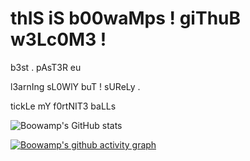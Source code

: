 # thIS iS b00waMps ! giThuB w3Lc0M3 !

b3st . pAsT3R eu 

l3arnIng sL0WlY buT ! sUReLy . 

tickLe mY f0rtNIT3 baLLs

![Boowamp's GitHub stats](https://github-readme-stats.vercel.app/api?username=boowampp&show_icons=true&theme=radical)

[![Boowamp's github activity graph](https://github-readme-activity-graph.cyclic.app/graph?username=boowampp&theme=dracula)](https://github.com/ashutosh00710/github-readme-activity-graph)

